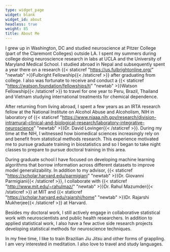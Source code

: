 ```yaml
---
type: widget_page
widget: blank
widget_id: about
headless: true
weight: 85
title: About Me
---
```

I grew up in Washington, DC and studied neuroscience at Pitzer College (part of the Claremont Colleges) outside LA. I spent my summers during college doing neuroscience research in labs at UCLA and the University of Maryland Medical School. I studied abroad in Nepal and subsequently spent a year there on a research {{< staticref "https://us.fulbrightonline.org/" "newtab" >}}Fulbright Fellowship{{< /staticref >}} after graduating from college. I also was fortunate to receive and conduct a {{< staticref "https://watson.foundation/fellowships/tj" "newtab" >}}Watson Fellowship{{< /staticref >}} to travel for one year to Peru, Brazil, Thailand and Vietnam studying international treatments for chemical dependence.

After returning from living abroad, I spent a few years as an IRTA research fellow at the National Institute on Alcohol Abuse and Alcoholism, NIH in laboratory of {{< staticref "https://www.niaaa.nih.gov/research/division-intramural-clinical-and-biological-research/laboratory-integrative-neuroscience" "newtab" >}}Dr. David Lovinger{{< /staticref >}}. During my time at the NIH, I witnessed how biomedical sciences increasingly rely on and benefit from statistical methods research. This experience motivated me to pursue graduate training in biostatistics and so I began to take night classes to prepare to pursue doctoral training in this area.

During graduate school I have focused on developing machine learning algorithms that borrow information across different datasets to improve model generalizability. In addition to my advisor,  {{< staticref "https://scholar.harvard.edu/parmigiani" "newtab" >}}Dr. Giovanni Parmigiani{{< /staticref >}}, I collaborate with  {{< staticref "http://www.mit.edu/~rahulmaz/" "newtab" >}}Dr. Rahul Mazumder{{< /staticref >}} at MIT and {{< staticref "https://scholar.harvard.edu/rajarshi/home" "newtab" >}}Dr. Rajarshi Mukherjee{{< /staticref >}} at Harvard. 

Besides my doctoral work, I still actively engage in collaborative statistical work with neuroscientists and public health researchers. In addition to applied statistical work, I also have a few active side research projects developing statistical methods for neuroscience techniques.

In my free time, I like to train Brazilian Jiu Jitsu and other forms of grappling. I am very interested in meditation. I also love to travel and study languages.